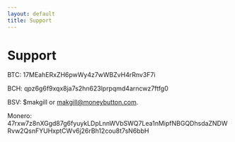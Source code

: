 ```yaml
---
layout: default
title: Support
---
```


# Support

BTC: 17MEahERxZH6pwWy4z7wWBZvH4rRnv3F7i

BCH: qpz6g6f9xqx8ja7s2hn623lprpqmd4arncwz7ftfg0

BSV: $makgill or makgill@moneybutton.com.

Monero: 47rxw7z8nXGgd87g6fyuykLDpLnnWVbSWQ7Lea1nMipfNBGQDhsdaZNDWRvw2QsnFYUHxptCWv6j26rBh12cou8t7sN6bbH
